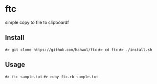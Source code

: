# ftc
simple copy to file to clipboardf


## Install
`#> git clone https://github.com/hahwul/ftc`
`#> cd ftc`
`#> ./install.sh`

## Usage
`#> ftc sample.txt`
`#> ruby ftc.rb sample.txt`
